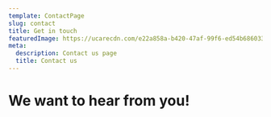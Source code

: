 ```yaml
---
template: ContactPage
slug: contact
title: Get in touch
featuredImage: https://ucarecdn.com/e22a858a-b420-47af-99f6-ed54b6860333/
meta:
  description: Contact us page
  title: Contact us
---
```


# We want to hear from you!

<!--
This form is setup to use Netlify's form handling:

- the form action is set to the current absolute url: `action: '/contact/'`
- a name attribute is sent with the form's data `'form-name': 'Contact'`
- netlify data attributes are added to the form `data-netlify data-netlify-honeypot`

Find out more in the [Netlify Docs](https://www.netlify.com/docs/form-handling/).

-->
